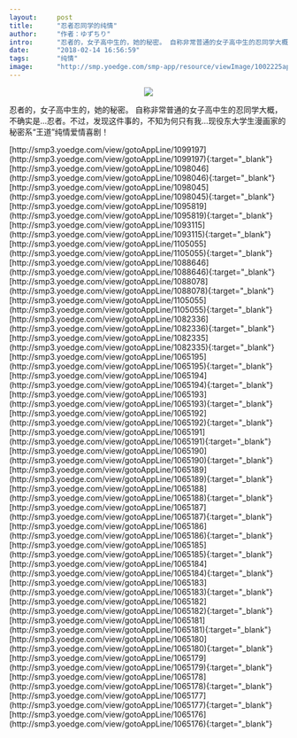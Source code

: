 ```yaml
---
layout:     post
title:      "忍者忍同学的纯情"
author:     "作者：ゆずちり"
intro:      "忍者的，女子高中生的，她的秘密。 自称非常普通的女子高中生的忍同学大概，不确实是…忍者。不过，发现这件事的，不知为何只有我…现役东大学生漫画家的秘密系“王道”纯情爱情喜剧！"
date:       "2018-02-14 16:56:59"
tags:       "纯情"
image:      "http://smp.yoedge.com/smp-app/resource/viewImage/1002225appline.png"
---
```

<div style="text-align: center">
<p><img src="http://smp.yoedge.com/smp-app/resource/viewImage/1002225appline.png"/></p>
</div>
<p class="post-meta">
<span>忍者的，女子高中生的，她的秘密。 自称非常普通的女子高中生的忍同学大概，不确实是…忍者。不过，发现这件事的，不知为何只有我…现役东大学生漫画家的秘密系“王道”纯情爱情喜剧！</span>
</p>
[http://smp3.yoedge.com/view/gotoAppLine/1099197](http://smp3.yoedge.com/view/gotoAppLine/1099197){:target="_blank"}
[http://smp3.yoedge.com/view/gotoAppLine/1098046](http://smp3.yoedge.com/view/gotoAppLine/1098046){:target="_blank"}
[http://smp3.yoedge.com/view/gotoAppLine/1098045](http://smp3.yoedge.com/view/gotoAppLine/1098045){:target="_blank"}
[http://smp3.yoedge.com/view/gotoAppLine/1095819](http://smp3.yoedge.com/view/gotoAppLine/1095819){:target="_blank"}
[http://smp3.yoedge.com/view/gotoAppLine/1093115](http://smp3.yoedge.com/view/gotoAppLine/1093115){:target="_blank"}
[http://smp3.yoedge.com/view/gotoAppLine/1105055](http://smp3.yoedge.com/view/gotoAppLine/1105055){:target="_blank"}
[http://smp3.yoedge.com/view/gotoAppLine/1088646](http://smp3.yoedge.com/view/gotoAppLine/1088646){:target="_blank"}
[http://smp3.yoedge.com/view/gotoAppLine/1088078](http://smp3.yoedge.com/view/gotoAppLine/1088078){:target="_blank"}
[http://smp3.yoedge.com/view/gotoAppLine/1105055](http://smp3.yoedge.com/view/gotoAppLine/1105055){:target="_blank"}
[http://smp3.yoedge.com/view/gotoAppLine/1082336](http://smp3.yoedge.com/view/gotoAppLine/1082336){:target="_blank"}
[http://smp3.yoedge.com/view/gotoAppLine/1082335](http://smp3.yoedge.com/view/gotoAppLine/1082335){:target="_blank"}
[http://smp3.yoedge.com/view/gotoAppLine/1065195](http://smp3.yoedge.com/view/gotoAppLine/1065195){:target="_blank"}
[http://smp3.yoedge.com/view/gotoAppLine/1065194](http://smp3.yoedge.com/view/gotoAppLine/1065194){:target="_blank"}
[http://smp3.yoedge.com/view/gotoAppLine/1065193](http://smp3.yoedge.com/view/gotoAppLine/1065193){:target="_blank"}
[http://smp3.yoedge.com/view/gotoAppLine/1065192](http://smp3.yoedge.com/view/gotoAppLine/1065192){:target="_blank"}
[http://smp3.yoedge.com/view/gotoAppLine/1065191](http://smp3.yoedge.com/view/gotoAppLine/1065191){:target="_blank"}
[http://smp3.yoedge.com/view/gotoAppLine/1065190](http://smp3.yoedge.com/view/gotoAppLine/1065190){:target="_blank"}
[http://smp3.yoedge.com/view/gotoAppLine/1065189](http://smp3.yoedge.com/view/gotoAppLine/1065189){:target="_blank"}
[http://smp3.yoedge.com/view/gotoAppLine/1065188](http://smp3.yoedge.com/view/gotoAppLine/1065188){:target="_blank"}
[http://smp3.yoedge.com/view/gotoAppLine/1065187](http://smp3.yoedge.com/view/gotoAppLine/1065187){:target="_blank"}
[http://smp3.yoedge.com/view/gotoAppLine/1065186](http://smp3.yoedge.com/view/gotoAppLine/1065186){:target="_blank"}
[http://smp3.yoedge.com/view/gotoAppLine/1065185](http://smp3.yoedge.com/view/gotoAppLine/1065185){:target="_blank"}
[http://smp3.yoedge.com/view/gotoAppLine/1065184](http://smp3.yoedge.com/view/gotoAppLine/1065184){:target="_blank"}
[http://smp3.yoedge.com/view/gotoAppLine/1065183](http://smp3.yoedge.com/view/gotoAppLine/1065183){:target="_blank"}
[http://smp3.yoedge.com/view/gotoAppLine/1065182](http://smp3.yoedge.com/view/gotoAppLine/1065182){:target="_blank"}
[http://smp3.yoedge.com/view/gotoAppLine/1065181](http://smp3.yoedge.com/view/gotoAppLine/1065181){:target="_blank"}
[http://smp3.yoedge.com/view/gotoAppLine/1065180](http://smp3.yoedge.com/view/gotoAppLine/1065180){:target="_blank"}
[http://smp3.yoedge.com/view/gotoAppLine/1065179](http://smp3.yoedge.com/view/gotoAppLine/1065179){:target="_blank"}
[http://smp3.yoedge.com/view/gotoAppLine/1065178](http://smp3.yoedge.com/view/gotoAppLine/1065178){:target="_blank"}
[http://smp3.yoedge.com/view/gotoAppLine/1065177](http://smp3.yoedge.com/view/gotoAppLine/1065177){:target="_blank"}
[http://smp3.yoedge.com/view/gotoAppLine/1065176](http://smp3.yoedge.com/view/gotoAppLine/1065176){:target="_blank"}


